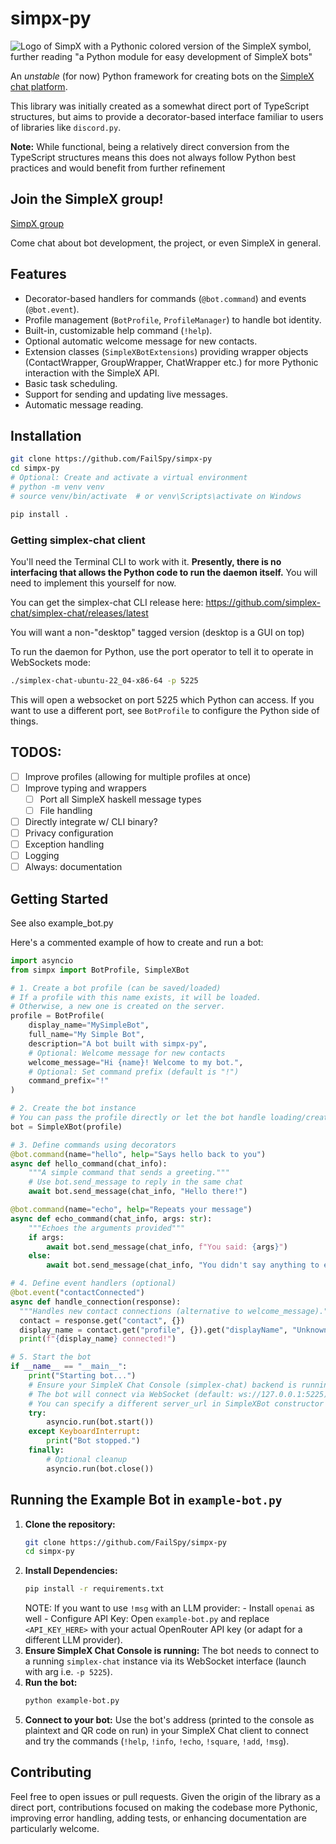 # simpx-py

![Logo of SimpX with a Pythonic colored version of the SimpleX symbol, further reading "a Python module for easy development of SimpleX bots"](https://repository-images.githubusercontent.com/958886714/2cf76236-f6a6-4ea9-8a0f-3256d4349eb4)

An _unstable_ (for now) Python framework for creating bots on the [SimpleX chat platform](https://simplex.chat/).

This library was initially created as a somewhat direct port of TypeScript structures, but aims to provide a decorator-based interface familiar to users of libraries like `discord.py`.

**Note:** While functional, being a relatively direct conversion from the TypeScript structures means this does not always follow Python best practices and would benefit from further refinement

## Join the SimpleX group!

[SimpX group](https://simplex.chat/contact#/?v=2-7&smp=smp%3A%2F%2FjA736UwbVG_LKSQyi9tr8LZOxgqBIQTJgbi7jgAGJhM%3D%40thebunny.zone%2Fr0S1zLSurZViaMtrK_BXeo_Vf7UIP1ce%23%2F%3Fv%3D1-3%26dh%3DMCowBQYDK2VuAyEA53LohGQGd_7rmltrzZtFagwM2s6CQk0XDeqQLMKtmhk%253D%26srv%3Dbunnysmppnjrd7f4saxjcewlnf3jxyvyjjmtsvdz7cnpxpt5y4mqnoyd.onion&data=%7B%22groupLinkId%22%3A%22rCjlKF_XB4fZFujtiOChlg%3D%3D%22%7D)

Come chat about bot development, the project, or even SimpleX in general. 


## Features

*   Decorator-based handlers for commands (`@bot.command`) and events (`@bot.event`).
*   Profile management (`BotProfile`, `ProfileManager`) to handle bot identity.
*   Built-in, customizable help command (`!help`).
*   Optional automatic welcome message for new contacts.
*   Extension classes (`SimpleXBotExtensions`) providing wrapper objects (ContactWrapper, GroupWrapper, ChatWrapper etc.) for more Pythonic interaction with the SimpleX API.
*   Basic task scheduling.
*   Support for sending and updating live messages.
*   Automatic message reading.

## Installation

```bash
git clone https://github.com/FailSpy/simpx-py
cd simpx-py
# Optional: Create and activate a virtual environment
# python -m venv venv
# source venv/bin/activate  # or venv\Scripts\activate on Windows

pip install .
```

### Getting simplex-chat client

You'll need the Terminal CLI to work with it. **Presently, there is no interfacing that allows the Python code to run the daemon itself.** You will need to implement this yourself for now.

You can get the simplex-chat CLI release here: https://github.com/simplex-chat/simplex-chat/releases/latest

You will want a non-"desktop" tagged version (desktop is a GUI on top)

To run the daemon for Python, use the port operator to tell it to operate in WebSockets mode:
```bash
./simplex-chat-ubuntu-22_04-x86-64 -p 5225
```

This will open a websocket on port 5225 which Python can access. If you want to use a different port, see `BotProfile` to configure the Python side of things.

## TODOS:
- [ ] Improve profiles (allowing for multiple profiles at once)
- [ ] Improve typing and wrappers
  - [ ] Port all SimpleX haskell message types
  - [ ] File handling
- [ ] Directly integrate w/ CLI binary?
- [ ] Privacy configuration
- [ ] Exception handling
- [ ] Logging
- [ ] Always: documentation

## Getting Started

See also example\_bot.py

Here's a commented example of how to create and run a bot:

```python
import asyncio
from simpx import BotProfile, SimpleXBot

# 1. Create a bot profile (can be saved/loaded)
# If a profile with this name exists, it will be loaded.
# Otherwise, a new one is created on the server.
profile = BotProfile(
    display_name="MySimpleBot",
    full_name="My Simple Bot",
    description="A bot built with simpx-py",
    # Optional: Welcome message for new contacts
    welcome_message="Hi {name}! Welcome to my bot.",
    # Optional: Set command prefix (default is "!")
    command_prefix="!"
)

# 2. Create the bot instance
# You can pass the profile directly or let the bot handle loading/creation
bot = SimpleXBot(profile)

# 3. Define commands using decorators
@bot.command(name="hello", help="Says hello back to you")
async def hello_command(chat_info):
    """A simple command that sends a greeting."""
    # Use bot.send_message to reply in the same chat
    await bot.send_message(chat_info, "Hello there!")

@bot.command(name="echo", help="Repeats your message")
async def echo_command(chat_info, args: str):
    """Echoes the arguments provided"""
    if args:
        await bot.send_message(chat_info, f"You said: {args}")
    else:
        await bot.send_message(chat_info, "You didn't say anything to echo!")

# 4. Define event handlers (optional)
@bot.event("contactConnected")
async def handle_connection(response):
  """Handles new contact connections (alternative to welcome_message)."""
  contact = response.get("contact", {})
  display_name = contact.get("profile", {}).get("displayName", "Unknown")
  print(f"{display_name} connected!")

# 5. Start the bot
if __name__ == "__main__":
    print("Starting bot...")
    # Ensure your SimpleX Chat Console (simplex-chat) backend is running
    # The bot will connect via WebSocket (default: ws://127.0.0.1:5225)
    # You can specify a different server_url in SimpleXBot constructor if needed
    try:
        asyncio.run(bot.start())
    except KeyboardInterrupt:
        print("Bot stopped.")
    finally:
        # Optional cleanup
        asyncio.run(bot.close())

```

## Running the Example Bot in `example-bot.py`

1.  **Clone the repository:**
    ```bash
    git clone https://github.com/FailSpy/simpx-py
    cd simpx-py
    ```
2.  **Install Dependencies:**
    ```bash
    pip install -r requirements.txt
    ```
    NOTE: If you want to use  `!msg` with an LLM provider:
        - Install `openai` as well
        - Configure API Key: Open `example-bot.py` and replace `<API_KEY_HERE>` with your actual OpenRouter API key (or adapt for a different LLM provider).
3.  **Ensure SimpleX Chat Console is running:** The bot needs to connect to a running `simplex-chat` instance via its WebSocket interface (launch with arg i.e. `-p 5225`).
5.  **Run the bot:**
    ```bash
    python example-bot.py
    ```
6.  **Connect to your bot:** Use the bot's address (printed to the console as plaintext and QR code on run) in your SimpleX Chat client to connect and try the commands (`!help`, `!info`, `!echo`, `!square`, `!add`, `!msg`).

## Contributing

Feel free to open issues or pull requests. Given the origin of the library as a direct port, contributions focused on making the codebase more Pythonic, improving error handling, adding tests, or enhancing documentation are particularly welcome.

